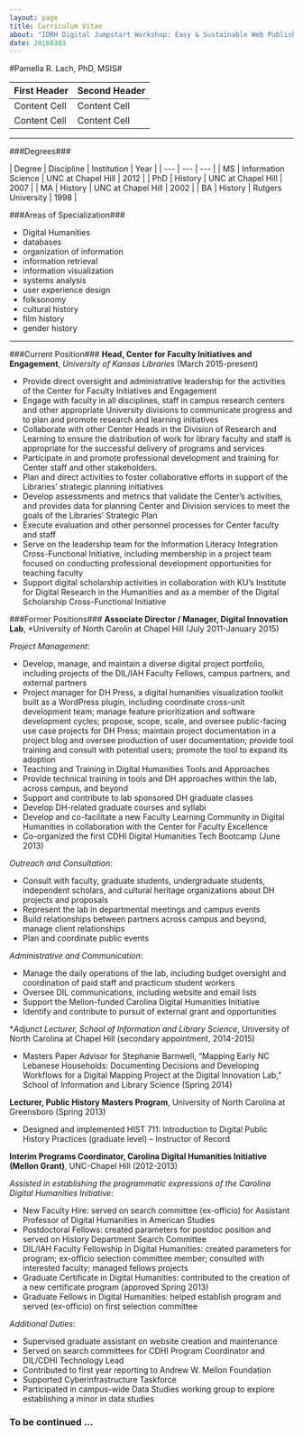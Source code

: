 ```yaml
---
layout: page
title: Curriculum Vitae
about: "IDRH Digital Jumpstart Workshop: Easy & Sustainable Web Publishing with Plain Text, Jekyll & Github"
date: 20160303
---
```


#Pamella R. Lach, PhD, MSIS#

| First Header  | Second Header |
| ------------- | ------------- |
| Content Cell  | Content Cell  |
| Content Cell  | Content Cell  |

---

###Degrees###

| Degree | Discipline | Institution | Year |
| --- | --- | --- |
| MS | Information Science | UNC at Chapel Hill | 2012 |
| PhD | History | UNC at Chapel Hill | 2007 |
| MA | History | UNC at Chapel Hill | 2002 |
| BA | History | Rutgers University | 1998 |


###Areas of Specialization###

* Digital Humanities
* databases
* organization of information
* information retrieval
* information visualization
* systems analysis
* user experience design
* folksonomy 
* cultural history
* film history
* gender history

---

###Current Position###
**Head, Center for Faculty Initiatives and Engagement**, *University of Kansas Libraries* (March 2015-present)

* Provide direct oversight and administrative leadership for the activities of the Center for Faculty Initiatives and Engagement  
* Engage with faculty in all disciplines, staff in campus research centers and other appropriate University divisions to communicate progress and to plan and promote research and learning initiatives 
* Collaborate with other Center Heads in the Division of Research and Learning to ensure the distribution of work for library faculty and staff is appropriate for the successful delivery of programs and services 
* Participate in and promote professional development and training for Center staff and other stakeholders. 
* Plan and direct activities to foster collaborative efforts in support of the Libraries’ strategic planning initiatives 
* Develop assessments and metrics that validate the Center’s activities, and provides data for planning Center and Division services to meet the goals of the Libraries’ Strategic Plan  
* Execute evaluation and other personnel processes for Center faculty and staff 
* Serve on the leadership team for the Information Literacy Integration Cross-Functional Initiative, including membership in a project team focused on conducting professional development opportunities for teaching faculty
* Support digital scholarship activities in collaboration with KU’s Institute for Digital Research in the Humanities and as a member of the Digital Scholarship Cross-Functional Initiative

###Former Positions###
**Associate Director / Manager, Digital Innovation Lab**, *University of North Carolin at Chapel Hill (July 2011-January 2015)

*Project Management*:

* Develop, manage, and maintain a diverse digital project portfolio, including projects of the DIL/IAH Faculty Fellows, campus partners, and external partners
* Project manager for DH Press, a digital humanities visualization toolkit built as a WordPress plugin, including coordinate cross-unit development team; manage feature prioritization and software development cycles; propose, scope, scale, and oversee public-facing use case projects for DH Press; maintain project documentation in a project blog and oversee production of user documentation; provide tool training and consult with potential users; promote the tool to expand its adoption
* Teaching and Training in Digital Humanities Tools and Approaches
* Provide technical training in tools and DH approaches within the lab, across campus, and beyond
* Support and contribute to lab sponsored DH graduate classes
* Develop DH-related graduate courses and syllabi
* Develop and co-facilitate a new Faculty Learning Community in Digital Humanities in collaboration with the Center for Faculty Excellence 
* Co-organized the first CDHI Digital Humanities Tech Bootcamp (June 2013)

*Outreach and Consultation*: 

* Consult with faculty, graduate students, undergraduate students, independent scholars, and cultural heritage organizations about DH projects and proposals
* Represent the lab in departmental meetings and campus events
* Build relationships between partners across campus and beyond, manage client relationships
* Plan and coordinate public events

*Administrative and Communication*:

* Manage the daily operations of the lab, including budget oversight and coordination of paid staff and practicum student workers
* Oversee DIL communications, including website and email lists
* Support the Mellon-funded Carolina Digital Humanities Initiative 
* Identify and contribute to pursuit of external grant and opportunities

**Adjunct Lecturer, School of Information and Library Science*, University of North Carolina at Chapel Hill (secondary appointment, 2014-2015)

* Masters Paper Advisor for Stephanie Barnwell, “Mapping Early NC Lebanese Households: Documenting Decisions and Developing Workflows for a Digital Mapping Project at the Digital Innovation Lab,” School of Information and Library Science (Spring 2014)

**Lecturer, Public History Masters Program**, University of North Carolina at Greensboro (Spring 2013)

* Designed and implemented HIST 711: Introduction to Digital Public History Practices (graduate level) – Instructor of Record

**Interim Programs Coordinator, Carolina Digital Humanities Initiative (Mellon Grant)**, UNC-Chapel Hill (2012-2013)

*Assisted in establishing the programmatic expressions of the Carolina Digital Humanities Initiative*:

* New Faculty Hire: served on search committee (ex-officio) for Assistant Professor of Digital Humanities in American Studies
* Postdoctoral Fellows: created parameters for postdoc position and served on History Department Search Committee
* DIL/IAH Faculty Fellowship in Digital Humanities: created parameters for program; ex-officio selection committee member; consulted with interested faculty; managed fellows projects
* Graduate Certificate in Digital Humanities: contributed to the creation of a new certificate program (approved Spring 2013)
* Graduate Fellows in Digital Humanities: helped establish program and served (ex-officio) on first selection committee

*Additional Duties*: 

* Supervised graduate assistant on website creation and maintenance
* Served on search committees for CDHI Program Coordinator and DIL/CDHI Technology Lead
* Contributed to first year reporting to Andrew W. Mellon Foundation
* Supported Cyberinfrastructure Taskforce
* Participated in campus-wide Data Studies working group to explore establishing a minor in data studies


### To be continued ... ###
